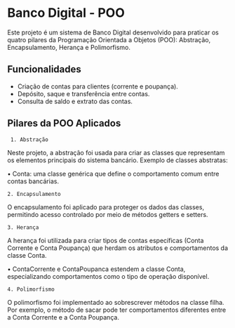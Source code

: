 # Banco Digital - POO

Este projeto é um sistema de Banco Digital desenvolvido para praticar os quatro pilares da Programação Orientada a Objetos (POO): Abstração, Encapsulamento, Herança e Polimorfismo.

## Funcionalidades

- Criação de contas para clientes (corrente e poupança).
- Depósito, saque e transferência entre contas.
- Consulta de saldo e extrato das contas.

## Pilares da POO Aplicados

     1. Abstração
Neste projeto, a abstração foi usada para criar as classes que representam os elementos principais do sistema bancário. Exemplo de classes abstratas:

• Conta: uma classe genérica que define o comportamento comum entre contas bancárias.

    2. Encapsulamento
O encapsulamento foi aplicado para proteger os dados das classes, permitindo acesso controlado por meio de métodos getters e setters.

    3. Herança
A herança foi utilizada para criar tipos de contas específicas (Conta Corrente e Conta Poupança) que herdam os atributos e comportamentos da classe Conta.

• ContaCorrente e ContaPoupanca estendem a classe Conta, especializando comportamentos como o tipo de operação disponível.

    4. Polimorfismo
O polimorfismo foi implementado ao sobrescrever métodos na classe filha. Por exemplo, o método de sacar pode ter comportamentos diferentes entre a Conta Corrente e a Conta Poupança.
